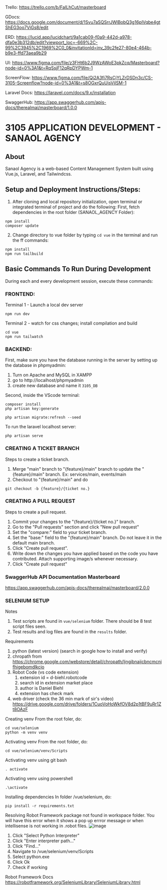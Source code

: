 Trello: https://trello.com/b/FaILhCut/masterboard

GDocs: https://docs.google.com/document/d/1Svu7aSQSrrJWlBobQ3g16plVqbe4gtShEG3oo7ViGs8/edit

ERD: https://lucid.app/lucidchart/9a1cab09-f0a9-442d-a978-dfa0e3b312db/edit?viewport_loc=-669%2C-99%2C3945%2C1969%2C0_0&invitationId=inv_39c2fe27-80e4-464b-b9e3-ffd73aea9b29

UI: https://www.figma.com/file/z3FHt6b2J9WzAWoE3pkZcq/Masterboard?node-id=0%3A1&t=RqSsjF12qRpDYPWm-1

ScreenFlow: https://www.figma.com/file/Qj2A3fi7RsCjYLZrDSDn3c/CS-3105-Screenflow?node-id=0%3A1&t=s8OGxrQuUisViISM-1

Laravel Docs: https://laravel.com/docs/9.x/installation

SwaggerHub: https://app.swaggerhub.com/apis-docs/therealmai/masterboard/1.0.0

# 3105 APPLICATION DEVELOPMENT - SANAOL AGENCY 

## About

Sanaol Agency is a web-based Content Management System built using Vue.js, Laravel, and Tailwindcss.

## Setup and Deployment Instructions/Steps:

1. After cloning and local repository initialization, open terminal or integrated terminal of project and do the following:
First, fetch dependencies in the root folder (SANAOL_AGENCY Folder):

```
npm install
composer update
```

2. Change directory to vue folder by typing `cd vue` in the terminal and run the ff commands: 

```
npm install
npm run tailbuild
```

## Basic Commands To Run During Development 

During each and every development session, execute these commands:

### FRONTEND:


Terminal 1 - Launch a local dev server

```
npm run dev
```

Terminal 2 - watch for css changes; install compilation and build

```
cd vue
npm run tailwatch
```

### BACKEND:

First, make sure you have the database running in the server by setting up the database in phpmyadmin:

1. Turn on Apache and MySQL in XAMPP
2. go to http://localhost/phpmyadmin
3. create new database and name it `3105_DB`

Second, inside the VScode terminal:

```
composer install
php artisan key:generate
```

```
php artisan migrate:refresh --seed
```

To run the laravel localhost server:

```
php artisan serve
```

### CREATING A TICKET BRANCH

Steps to create a ticket branch.
1. Merge "main" branch to "{feature}/main" branch to update the "{feature}/main" branch. 
    Ex: services/main, events/main
2. Checkout to "{feature}/main" and do
```
git checkout -b {feature}/{ticket no.}
```

### CREATING A PULL REQUEST

Steps to create a pull request.
1. Commit your changes to the "{feature}/{ticket no.}" branch.
2. Go to the "Pull requests" section and click "New pull request"
3. Set the "compare:" field to your ticket branch.
4. Set the "base:" field to the "{feature}/main" branch. Do not leave it in the default main branch.
5. Click "Create pull request". 
6. Write down the changes you have applied based on the code you have contributed. Attach supporting image/s whenever necessary.
7. Click "Create pull request"

### SwaggerHub API Documentation Masterboard
https://app.swaggerhub.com/apis-docs/therealmai/masterboard/2.0.0




### SELENIUM SETUP

Notes
1. Test scripts are found in `vue/selenium` folder. There should be 8 test script files seen.
2. Test results and log files are found in the `results` folder. 

Requirements
1. python (latest version) (search in google how to install and verify)
2. chropath from https://chrome.google.com/webstore/detail/chropath/ljngjbnaijcbncmcnjfhigebomdlkcjo
3. Robot Code (vs code extension)
    1. extension id = d-biehl.robotcode
    2. search id in extension market place
    3. author is Daniel Biehl 
    4. extension has check mark
4. web driver (check the 36 min mark of sir's video) https://drive.google.com/drive/folders/1CuoVoHoWkfOV8d2p1tBF9uRr1Zt8OAzF
    
Creating venv
From the root foler, do:
```
cd vue/selenium
python -m venv venv
```

Activating venv
From the root folder, do:
```
cd vue/selenium/venv/Scripts
```

Activating venv using git bash
```
. activate   
```

Activating venv using powershell
```
.\activate   
```

Installing dependencies
In folder /vue/selenium, do:
```
pip install -r requirements.txt
```

Resolving Robot Framework package not found in workspace folder.
You will have this error when it shows a pop up errror message or when intellisense is not working in .robot files.
![image](https://user-images.githubusercontent.com/77256997/208225619-2995d666-a25f-4cb9-abf5-4b8bda7106e0.png)

1. Click "Select Python Interpreter"
2. Click "Enter interpreter path..."
3. Click "Find..."
4. Navigate to /vue/selenium/venv/Scripts
5. Select python.exe
6. Click Ok
7. Check if working

Robot Framework Docs https://robotframework.org/SeleniumLibrary/SeleniumLibrary.html

